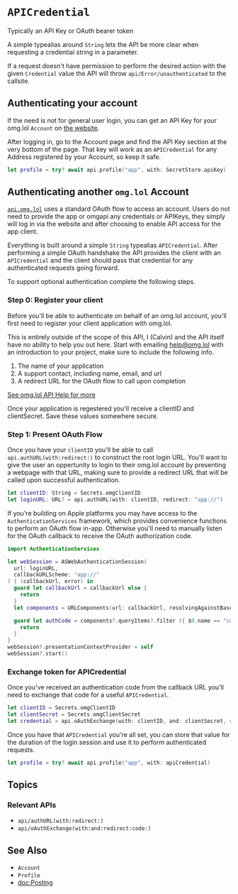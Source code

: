 #  ``APICredential``

Typically an API Key or OAuth bearer token

A simple typealias around `String` lets the API be more clear when requesting a credential string in a parameter.

If a request doesn't have permission to perform the desired action with the given `Credential` value the API will throw ``api/Error/unauthenticated`` to the callsite.

## Authenticating your account

If the need is not for general user login, you can get an API Key for your omg.lol ``Account`` on [the website](https://home.omg.lol).

After logging in, go to the Account page and find the API Key section at the very bottom of the page. That key will work as an ``APICredential`` for any Address registered by your Account, so keep it safe.

```swift
let profile = try? await api.profile("app", with: SecretStore.apiKey)
```

## Authenticating another `omg.lol` Account

[`api.omg.lol`](https://api.omg.lol/#token-get-oauth-exchange-an-authorization-code-for-an-access-token) uses a standard OAuth flow to access an account. Users do not need to provide the app or omgapi any credentials or APIKeys, they simply will log in via the website and after choosing to enable API access for the app client.

Everything is built around a simple `String` typealias ``APICredential``. After performing a simple OAuth handshake the API provides the client with an `APICredential` and the client should pass that credential for any authenticated requests going forward.

To support optional authentication complete the following steps.

### Step 0: Register your client

Before you'll be able to authenticate on behalf of an omg.lol account, you'll first need to register your client application with omg.lol.

This is entirely outside of the scope of this API, I (Calvin) and the API itself have no ability to help you out here. Start with emailing [help@omg.lol](mailto:help@omg.lol) with an introduction to your project, make sure to include the following info.

1. The name of your application
2. A support contact, including name, email, and url
3. A redirect URL for the OAuth flow to call upon completion

[See omg.lol API Help for more](https://home.omg.lol/info/api)

Once your application is regestered you'll receive a clientID and clientSecret. Save these values somewhere secure.

### Step 1: Present OAuth Flow

Once you have your `clientID` you'll be able to call `api.authURL(with:redirect:)` to construct the root login URL. You'll want to give the user an oppertunity to login to their omg.lol account by presenting a webpage with that URL, making sure to provide a redirect URL that will be called upon successful authentication.

```swift
let clientID: String = Secrets.omgClientID
let loginURL: URL? = api.authURL(with: clientID, redirect: "app://")
```

If you're building on Apple platforms you may have access to the `AuthenticationServices` framework, which provides convenience functions to perform an OAuth flow in-app. Otherwise you'll need to manually listen for the OAuth callback to receive the OAuth authorization code.

```swift
import AuthenticationServices

let webSession = ASWebAuthenticationSession(
  url: loginURL,
  callbackURLScheme: "app://"
) { (callbackUrl, error) in
  guard let callbackUrl = callbackUrl else {
    return
  }
  let components = URLComponents(url: callbackUrl, resolvingAgainstBaseURL: true)

  guard let authCode = components?.queryItems?.filter ({ $0.name == "code" }).first?.value else {
    return
  }
}
webSession?.presentationContextProvider = self
webSession?.start()
```

### Exchange token for APICredential

Once you've received an authentication code from the callback URL you'll need to exchange that code for a useful ``APICredential``.

```swift
let clientID = Secrets.omgClientID
let clientSecret = Secrets.omgClientSecret
let credential = api.oAuthExchange(with: clientID, and: clientSecret, redirect: "app://", code: authCode)
```

Once you have that ``APICredential`` you're all set, you can store that value for the duration of the login session and use it to perform authenticated requests.

```swift
let profile = try? await api.profile("app", with: apiCredential)
```

## Topics

### Relevant APIs

- ``api/authURL(with:redirect:)``
- ``api/oAuthExchange(with:and:redirect:code:)``

## See Also

- ``Account``
- ``Profile``
- <doc:Posting>

